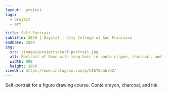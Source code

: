 ```yaml
---
layout: _project
tags:
  - project
  - art

title: Self-Portrait
subtitle: 2020 | Digital | City College of San Francisco
endDate: 2020
img:
  src: /images/projects/self-portrait.jpg
  alt: Portrait of Evan with long hair in conte crayon, charcoal, and ink.
  width: 908
  height: 1000
viewUrl: https://www.instagram.com/p/CI6Y0LhhtwZ/
---
```

Self-portrait for a figure drawing course. Conté crayon, charcoal, and ink.